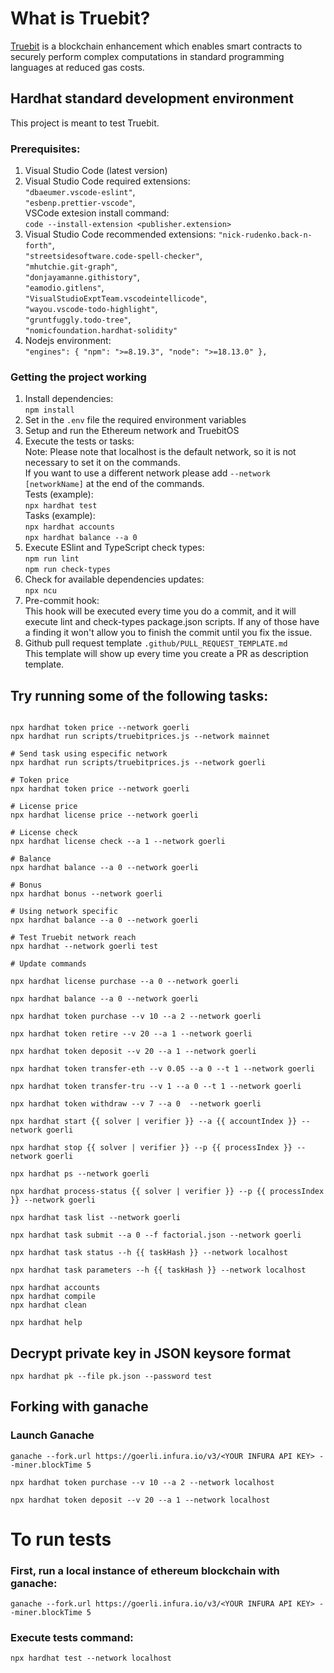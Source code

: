 # What is Truebit?

[Truebit](https://truebit.io/) is a blockchain enhancement which enables smart contracts to securely perform complex computations in standard programming languages at reduced gas costs.

## Hardhat standard development environment

This project is meant to test Truebit.

### Prerequisites:

1. Visual Studio Code (latest version)
2. Visual Studio Code required extensions:<BR>
   `"dbaeumer.vscode-eslint"`,<BR>
   `"esbenp.prettier-vscode"`,<BR>
   VSCode extesion install command:<BR>
   `code --install-extension <publisher.extension>`
3. Visual Studio Code recommended extensions:
   `"nick-rudenko.back-n-forth"`,<BR>
   `"streetsidesoftware.code-spell-checker"`,<BR>
   `"mhutchie.git-graph"`,<BR>
   `"donjayamanne.githistory"`,<BR>
   `"eamodio.gitlens"`,<BR>
   `"VisualStudioExptTeam.vscodeintellicode"`,<BR>
   `"wayou.vscode-todo-highlight"`,<BR>
   `"gruntfuggly.todo-tree"`,<BR>
   `"nomicfoundation.hardhat-solidity"`<BR>
4. Nodejs environment:<BR>
   `"engines": {
"npm": ">=8.19.3",
"node": ">=18.13.0"
},`

### Getting the project working

1. Install dependencies:<BR>
   `npm install`
2. Set in the `.env` file the required environment variables
3. Setup and run the Ethereum network and TruebitOS
4. Execute the tests or tasks:<BR>
   Note: Please note that localhost is the default network, so it is not necessary to set it on the commands.<BR>
   If you want to use a different network please add `--network [networkName]` at the end of the commands.<BR>
   Tests (example):<BR>
   `npx hardhat test`<BR>
   Tasks (example):<BR>
   `npx hardhat accounts`<BR>
   `npx hardhat balance --a 0`<BR>
5. Execute ESlint and TypeScript check types:<BR>
   `npm run lint`<BR>
   `npm run check-types`<BR>
6. Check for available dependencies updates:<BR>
   `npx ncu`
7. Pre-commit hook:<BR>
   This hook will be executed every time you do a commit, and it will execute lint and check-types package.json scripts. If any of those have a finding it won't allow you to finish the commit until you fix the issue.
8. Github pull request template `.github/PULL_REQUEST_TEMPLATE.md`<BR>
   This template will show up every time you create a PR as description template.

## Try running some of the following tasks:

```shell

npx hardhat token price --network goerli
npx hardhat run scripts/truebitprices.js --network mainnet

# Send task using especific network
npx hardhat run scripts/truebitprices.js --network goerli

# Token price
npx hardhat token price --network goerli

# License price
npx hardhat license price --network goerli

# License check
npx hardhat license check --a 1 --network goerli

# Balance
npx hardhat balance --a 0 --network goerli

# Bonus
npx hardhat bonus --network goerli

# Using network specific
npx hardhat balance --a 0 --network goerli

# Test Truebit network reach
npx hardhat --network goerli test

# Update commands

npx hardhat license purchase --a 0 --network goerli

npx hardhat balance --a 0 --network goerli

npx hardhat token purchase --v 10 --a 2 --network goerli

npx hardhat token retire --v 20 --a 1 --network goerli

npx hardhat token deposit --v 20 --a 1 --network goerli

npx hardhat token transfer-eth --v 0.05 --a 0 --t 1 --network goerli

npx hardhat token transfer-tru --v 1 --a 0 --t 1 --network goerli

npx hardhat token withdraw --v 7 --a 0  --network goerli

npx hardhat start {{ solver | verifier }} --a {{ accountIndex }} --network goerli

npx hardhat stop {{ solver | verifier }} --p {{ processIndex }} --network goerli

npx hardhat ps --network goerli

npx hardhat process-status {{ solver | verifier }} --p {{ processIndex }} --network goerli

npx hardhat task list --network goerli

npx hardhat task submit --a 0 --f factorial.json --network goerli

npx hardhat task status --h {{ taskHash }} --network localhost

npx hardhat task parameters --h {{ taskHash }} --network localhost

npx hardhat accounts
npx hardhat compile
npx hardhat clean

npx hardhat help
```

## Decrypt private key in JSON keysore format

```
npx hardhat pk --file pk.json --password test
```

## Forking with ganache

### Launch Ganache

```
ganache --fork.url https://goerli.infura.io/v3/<YOUR INFURA API KEY> --miner.blockTime 5

npx hardhat token purchase --v 10 --a 2 --network localhost

npx hardhat token deposit --v 20 --a 1 --network localhost
```

# To run tests

### First, run a local instance of ethereum blockchain with ganache:

`ganache --fork.url https://goerli.infura.io/v3/<YOUR INFURA API KEY> --miner.blockTime 5`

### Execute tests command:

`npx hardhat test --network localhost`
